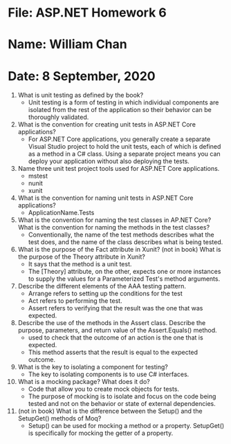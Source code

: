 # File: ASP.NET Homework 6
# Name: William Chan
# Date: 8 September, 2020

1. What is unit testing as defined by the book?
	- Unit testing is a form of testing in which individual
components are isolated from the rest of the application so their behavior can be thoroughly validated.
2. What is the convention for creating unit tests in ASP.NET Core applications?
	- For ASP.NET Core applications, you generally create a separate Visual Studio project to hold the unit tests, each of which is defined
as a method in a C# class. Using a separate project means you can deploy your application without also deploying the tests. 
3. Name three unit test project tools used for ASP.NET Core applications.
	- mstest
	- nunit
	- xunit
4. What is the convention for naming unit tests in ASP.NET Core applications?
	- ApplicationName.Tests
5. What is the convention for naming the test classes in AP.NET Core? What is the convention for
naming the methods in the test classes?
	- Conventionally, the name of the test methods describes what the test does, and the name of the class describes what is being
tested.
6. What is the purpose of the Fact attribute in Xunit? (not in book) What is the purpose of the Theory
attribute in Xunit?
	- It says that the method is a unit test.
	- The [Theory] attribute, on the other, expects one or more instances to supply the values for a Parameterized Test's method arguments.
7. Describe the different elements of the AAA testing pattern.
	- Arrange refers to setting up the conditions for the test
	- Act refers to performing the test.
	- Assert refers to verifying that the result was the one that was expected.
8. Describe the use of the methods in the Assert class. Describe the purpose, parameters, and return
value of the Assert.Equals() method.
	- used to check that the outcome of an action is the one that is expected.
	- This method asserts that the result is equal to the expected outcome. 
9. What is the key to isolating a component for testing?
	- The key to isolating components is to use C# interfaces.
10. What is a mocking package? What does it do?
	- Code that allow you to create mock objects for tests.
	- The purpose of mocking is to isolate and focus on the code being tested and not on the behavior or state of external dependencies.
11. (not in book) What is the difference between the Setup() and the SetupGet() methods of Moq?
	- Setup() can be used for mocking a method or a property. SetupGet() is specifically for mocking the getter of a property.